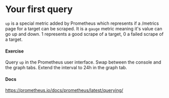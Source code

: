 # Your first query

`up` is a special metric added by Prometheus which represents if a /metrics page for a target can be scraped. It is a `gauge` metric meaning it's value can go up and down. 1 represents a good scrape of a target, 0 a failed scrape of a target.

#### Exercise

Query `up` in the Prometheus user interface. Swap between the console and the graph tabs. Extend the interval to 24h in the graph tab.

#### Docs

https://prometheus.io/docs/prometheus/latest/querying/
